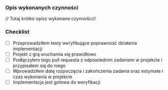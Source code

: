 ### Opis wykonanych czynności
// Tutaj krótko opisz wykonane czynności//

### Checklist
- [ ] Przeprowadziłem testy weryfikujące poprawność działania implementacji
- [ ] Projekt z grą uruchamia się prawidłowo
- [ ] Podłączyłem tego pull requesta z odpowiednim zadaniem w projekcie i przypisałem się do niego
- [ ] Wprowadziłem datę rozpoczęcia i zakończenia zadania oraz estymate i czas wykonania w projekcie
- [ ] Implementacja jest gotowa do weryfikacji
